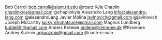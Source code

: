 Bob Carroll <bob.carroll@alum.rit.edu> @rcarz
Kyle Chaplin <chaplinkyle@gmail.com> @chaplinkyle
Alesandro Lang <info@alesandro-lang.com> @alesandroLang
Javier Molina <javinovich@gmail.com> @javinovich
Joseph McCarthy <luckymikuhatsune@gmail.com>
Magnus Lundberg <ludde89l@gmail.com>
Anders Kreinøe <anders@kreinoee.dk> @Kreinoee
Andrey Kuzmin <agkoozmin@gmail.com> @nach-o-man
